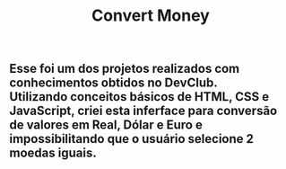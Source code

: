 <h1 align="center"> Convert Money </h1>
<br>
<h2> Esse foi um dos projetos realizados com conhecimentos obtidos no DevClub. 
<br>
Utilizando conceitos básicos de HTML, CSS e JavaScript, criei esta inferface para conversão de valores em Real, Dólar e Euro e impossibilitando que o usuário selecione 2 moedas iguais. 
</h2>
